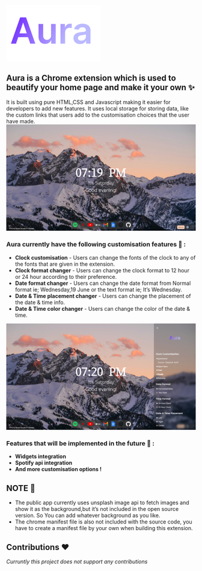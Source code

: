 <picture>
  <source media="(prefers-color-scheme: dark)" srcset="[https://github.com/harryfrzz/Aura/blob/main/icons/github%20logo.png]">
  <source media="(prefers-color-scheme: light)" srcset="[https://github.com/harryfrzz/Aura/blob/main/icons/github%20logo.png]">
  <img src="https://github.com/harryfrzz/Aura/blob/main/icons/github%20logo.png">
</picture>

## Aura is a Chrome extension which is used to beautify your home page and make it your own :sparkles:

It is built using pure HTML,CSS and Javascript making it easier for developers to add new features.
It uses local storage for storing data, like the custom links that users add to the customisation choices that the user have made.
<picture>
  <source media="(prefers-color-scheme: dark)" srcset="[https://github.com/harryfrzz/Aura/blob/main/Screenshots/home-main.png]">
  <source media="(prefers-color-scheme: light)" srcset="[https://github.com/harryfrzz/Aura/blob/main/Screenshots/home-main.png]">
  <img src="https://github.com/harryfrzz/Aura/blob/main/Screenshots/home-main.png">
</picture>

### Aura currently have the following customisation features :art: :
* **Clock customisation** - Users can change the fonts of the clock to any of the fonts that are given in the extension.
* **Clock format changer** - Users can change the clock format to 12 hour or 24 hour according to their preference.
* **Date format changer** - Users can change the date format from Normal format ie; Wednesday,19 June or the text format ie; It’s Wednesday.
* **Date & Time placement changer** - Users can change the placement of the date & time info.
* **Date & Time color changer** - Users can change the color of the date & time. 

<picture>
  <source media="(prefers-color-scheme: dark)" srcset="[https://github.com/harryfrzz/Aura/blob/main/Screenshots/home-main-features.png]">
  <source media="(prefers-color-scheme: light)" srcset="[https://github.com/harryfrzz/Aura/blob/main/Screenshots/home-main-features.png]">
  <img src="https://github.com/harryfrzz/Aura/blob/main/Screenshots/home-main-features.png">
</picture>

### Features that will be implemented in the future :dart: :
* **Widgets integration** 
* **Spotify api integration** 
* **And more customisation options !**

## NOTE :pushpin: 
* The public app currently uses unsplash image api to fetch images and show it as the background,but it’s not included in the open source version. So You can add whatever background as you like.
* The chrome manifest file is also not included with the source code, you have to create a manifest file by your own when building this extension.
## Contributions :hearts:
*Curruntly this project does not support any contributions*
